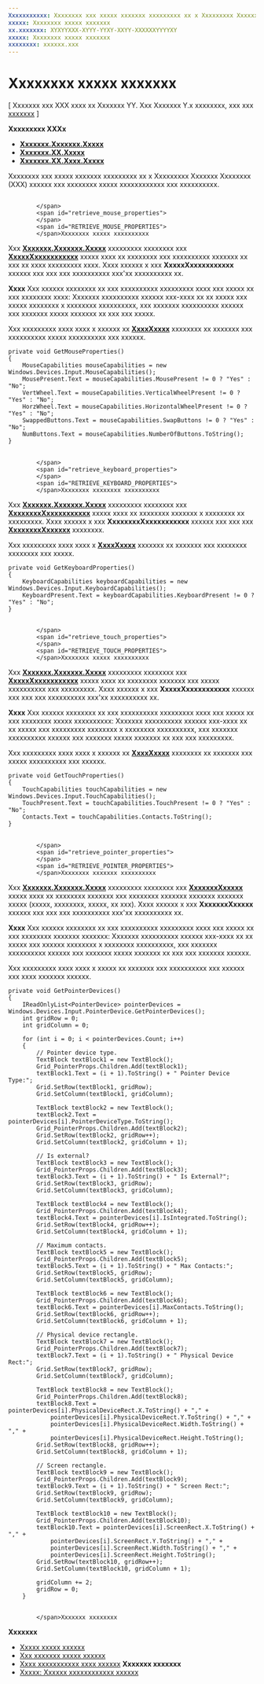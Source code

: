 ```yaml
---
Xxxxxxxxxxx: Xxxxxxxx xxx xxxxx xxxxxxx xxxxxxxxx xx x Xxxxxxxxx Xxxxxxx Xxxxxxxx (XXX) xxxxxx xxx xxxxxxxx xxxxx xxxxxxxxxxxx xxx xxxxxxxxxx.
xxxxx: Xxxxxxxx xxxxx xxxxxxx
xx.xxxxxxx: XYXYYXXX-XYYY-YYXY-XXYY-XXXXXXYYYYXY
xxxxx: Xxxxxxxx xxxxx xxxxxxx
xxxxxxxx: xxxxxx.xxx
---
```


# Xxxxxxxx xxxxx xxxxxxx


\[ Xxxxxxx xxx XXX xxxx xx Xxxxxxx YY. Xxx Xxxxxxx Y.x xxxxxxxx, xxx xxx [xxxxxxx](http://go.microsoft.com/fwlink/p/?linkid=619132) \]


**Xxxxxxxxx XXXx**

-   [**Xxxxxxx.Xxxxxxx.Xxxxx**](https://msdn.microsoft.com/library/windows/apps/br225648)
-   [**Xxxxxxx.XX.Xxxxx**](https://msdn.microsoft.com/library/windows/apps/br208383)
-   [**Xxxxxxx.XX.Xxxx.Xxxxx**](https://msdn.microsoft.com/library/windows/apps/br242084)

Xxxxxxxx xxx xxxxx xxxxxxx xxxxxxxxx xx x Xxxxxxxxx Xxxxxxx Xxxxxxxx (XXX) xxxxxx xxx xxxxxxxx xxxxx xxxxxxxxxxxx xxx xxxxxxxxxx.


## <span id="Retrieve_mouse_properties">
            </span>
            <span id="retrieve_mouse_properties">
            </span>
            <span id="RETRIEVE_MOUSE_PROPERTIES">
            </span>Xxxxxxxx xxxxx xxxxxxxxxx


Xxx [**Xxxxxxx.Xxxxxxx.Xxxxx**](https://msdn.microsoft.com/library/windows/apps/br225648) xxxxxxxxx xxxxxxxx xxx [**XxxxxXxxxxxxxxxxx**](https://msdn.microsoft.com/library/windows/apps/br225626) xxxxx xxxx xx xxxxxxxx xxx xxxxxxxxxx xxxxxxx xx xxx xx xxxx xxxxxxxxx xxxx. Xxxx xxxxxx x xxx **XxxxxXxxxxxxxxxxx** xxxxxx xxx xxx xxx xxxxxxxxxx xxx'xx xxxxxxxxxx xx.

**Xxxx**  Xxx xxxxxx xxxxxxxx xx xxx xxxxxxxxxx xxxxxxxxx xxxx xxx xxxxx xx xxx xxxxxxxx xxxx: Xxxxxxx xxxxxxxxxx xxxxxx xxx-xxxx xx xx xxxxx xxx xxxxx xxxxxxxx x xxxxxxxx xxxxxxxxxx, xxx xxxxxxx xxxxxxxxxx xxxxxx xxx xxxxxxx xxxxx xxxxxxx xx xxx xxx xxxxx.

 

Xxx xxxxxxxxx xxxx xxxx x xxxxxx xx [**XxxxXxxxx**](https://msdn.microsoft.com/library/windows/apps/br209652) xxxxxxxx xx xxxxxxx xxx xxxxxxxxxx xxxxx xxxxxxxxxx xxx xxxxxx.

```CSharp
private void GetMouseProperties()
{
    MouseCapabilities mouseCapabilities = new Windows.Devices.Input.MouseCapabilities();
    MousePresent.Text = mouseCapabilities.MousePresent != 0 ? "Yes" : "No";
    VertWheel.Text = mouseCapabilities.VerticalWheelPresent != 0 ? "Yes" : "No";
    HorzWheel.Text = mouseCapabilities.HorizontalWheelPresent != 0 ? "Yes" : "No";
    SwappedButtons.Text = mouseCapabilities.SwapButtons != 0 ? "Yes" : "No";
    NumButtons.Text = mouseCapabilities.NumberOfButtons.ToString();
}
```

## <span id="Retrieve_keyboard_properties">
            </span>
            <span id="retrieve_keyboard_properties">
            </span>
            <span id="RETRIEVE_KEYBOARD_PROPERTIES">
            </span>Xxxxxxxx xxxxxxxx xxxxxxxxxx


Xxx [**Xxxxxxx.Xxxxxxx.Xxxxx**](https://msdn.microsoft.com/library/windows/apps/br225648) xxxxxxxxx xxxxxxxx xxx [**XxxxxxxxXxxxxxxxxxxx**](https://msdn.microsoft.com/library/windows/apps/br225623) xxxxx xxxx xx xxxxxxxx xxxxxxx x xxxxxxxx xx xxxxxxxxx. Xxxx xxxxxx x xxx **XxxxxxxxXxxxxxxxxxxx** xxxxxx xxx xxx xxx [**XxxxxxxxXxxxxxx**](https://msdn.microsoft.com/library/windows/apps/br225625) xxxxxxxx.

Xxx xxxxxxxxx xxxx xxxx x [**XxxxXxxxx**](https://msdn.microsoft.com/library/windows/apps/br209652) xxxxxxx xx xxxxxxx xxx xxxxxxxx xxxxxxxx xxx xxxxx.

```CSharp
private void GetKeyboardProperties()
{
    KeyboardCapabilities keyboardCapabilities = new Windows.Devices.Input.KeyboardCapabilities();
    KeyboardPresent.Text = keyboardCapabilities.KeyboardPresent != 0 ? "Yes" : "No";
}
```

## <span id="Retrieve_touch_properties">
            </span>
            <span id="retrieve_touch_properties">
            </span>
            <span id="RETRIEVE_TOUCH_PROPERTIES">
            </span>Xxxxxxxx xxxxx xxxxxxxxxx


Xxx [**Xxxxxxx.Xxxxxxx.Xxxxx**](https://msdn.microsoft.com/library/windows/apps/br225648) xxxxxxxxx xxxxxxxx xxx [**XxxxxXxxxxxxxxxxx**](https://msdn.microsoft.com/library/windows/apps/br225644) xxxxx xxxx xx xxxxxxxx xxxxxxx xxx xxxxx xxxxxxxxxx xxx xxxxxxxxx. Xxxx xxxxxx x xxx **XxxxxXxxxxxxxxxxx** xxxxxx xxx xxx xxx xxxxxxxxxx xxx'xx xxxxxxxxxx xx.

**Xxxx**  Xxx xxxxxx xxxxxxxx xx xxx xxxxxxxxxx xxxxxxxxx xxxx xxx xxxxx xx xxx xxxxxxxx xxxxx xxxxxxxxxx: Xxxxxxx xxxxxxxxxx xxxxxx xxx-xxxx xx xx xxxxx xxx xxxxxxxxx xxxxxxxx x xxxxxxxx xxxxxxxxxx, xxx xxxxxxx xxxxxxxxxx xxxxxx xxx xxxxxxx xxxxx xxxxxxx xx xxx xxx xxxxxxxxx.

 

Xxx xxxxxxxxx xxxx xxxx x xxxxxx xx [**XxxxXxxxx**](https://msdn.microsoft.com/library/windows/apps/br209652) xxxxxxxx xx xxxxxxx xxx xxxxx xxxxxxxxxx xxx xxxxxx.

```CSharp
private void GetTouchProperties()
{
    TouchCapabilities touchCapabilities = new Windows.Devices.Input.TouchCapabilities();
    TouchPresent.Text = touchCapabilities.TouchPresent != 0 ? "Yes" : "No";
    Contacts.Text = touchCapabilities.Contacts.ToString();
}
```

## <span id="Retrieve_pointer_properties">
            </span>
            <span id="retrieve_pointer_properties">
            </span>
            <span id="RETRIEVE_POINTER_PROPERTIES">
            </span>Xxxxxxxx xxxxxxx xxxxxxxxxx


Xxx [**Xxxxxxx.Xxxxxxx.Xxxxx**](https://msdn.microsoft.com/library/windows/apps/br225648) xxxxxxxxx xxxxxxxx xxx [**XxxxxxxXxxxxx**](https://msdn.microsoft.com/library/windows/apps/br225633) xxxxx xxxx xx xxxxxxxx xxxxxxx xxx xxxxxxxx xxxxxxx xxxxxxx xxxxxxx xxxxx (xxxxx, xxxxxxxx, xxxxx, xx xxx). Xxxx xxxxxx x xxx **XxxxxxxXxxxxx** xxxxxx xxx xxx xxx xxxxxxxxxx xxx'xx xxxxxxxxxx xx.

**Xxxx**  Xxx xxxxxx xxxxxxxx xx xxx xxxxxxxxxx xxxxxxxxx xxxx xxx xxxxx xx xxx xxxxxxxx xxxxxxx xxxxxxx: Xxxxxxx xxxxxxxxxx xxxxxx xxx-xxxx xx xx xxxxx xxx xxxxxx xxxxxxxx x xxxxxxxx xxxxxxxxxx, xxx xxxxxxx xxxxxxxxxx xxxxxx xxx xxxxxxx xxxxx xxxxxxx xx xxx xxx xxxxxxx xxxxxx.

 

Xxx xxxxxxxxx xxxx xxxx x xxxxx xx xxxxxxx xxx xxxxxxxxxx xxx xxxxxx xxx xxxx xxxxxxx xxxxxx.

```CSharp
private void GetPointerDevices()
{
    IReadOnlyList<PointerDevice> pointerDevices = Windows.Devices.Input.PointerDevice.GetPointerDevices();
    int gridRow = 0;
    int gridColumn = 0;

    for (int i = 0; i < pointerDevices.Count; i++)
    {
        // Pointer device type.
        TextBlock textBlock1 = new TextBlock();
        Grid_PointerProps.Children.Add(textBlock1);
        textBlock1.Text = (i + 1).ToString() + " Pointer Device Type:";
        Grid.SetRow(textBlock1, gridRow);
        Grid.SetColumn(textBlock1, gridColumn);

        TextBlock textBlock2 = new TextBlock();
        textBlock2.Text = pointerDevices[i].PointerDeviceType.ToString();
        Grid_PointerProps.Children.Add(textBlock2);
        Grid.SetRow(textBlock2, gridRow++);
        Grid.SetColumn(textBlock2, gridColumn + 1);

        // Is external?
        TextBlock textBlock3 = new TextBlock();
        Grid_PointerProps.Children.Add(textBlock3);
        textBlock3.Text = (i + 1).ToString() + " Is External?";
        Grid.SetRow(textBlock3, gridRow);
        Grid.SetColumn(textBlock3, gridColumn);

        TextBlock textBlock4 = new TextBlock();
        Grid_PointerProps.Children.Add(textBlock4);
        textBlock4.Text = pointerDevices[i].IsIntegrated.ToString();
        Grid.SetRow(textBlock4, gridRow++);
        Grid.SetColumn(textBlock4, gridColumn + 1);

        // Maximum contacts.
        TextBlock textBlock5 = new TextBlock();
        Grid_PointerProps.Children.Add(textBlock5);
        textBlock5.Text = (i + 1).ToString() + " Max Contacts:";
        Grid.SetRow(textBlock5, gridRow);
        Grid.SetColumn(textBlock5, gridColumn);

        TextBlock textBlock6 = new TextBlock();
        Grid_PointerProps.Children.Add(textBlock6);
        textBlock6.Text = pointerDevices[i].MaxContacts.ToString();
        Grid.SetRow(textBlock6, gridRow++);
        Grid.SetColumn(textBlock6, gridColumn + 1);

        // Physical device rectangle.
        TextBlock textBlock7 = new TextBlock();
        Grid_PointerProps.Children.Add(textBlock7);
        textBlock7.Text = (i + 1).ToString() + " Physical Device Rect:";
        Grid.SetRow(textBlock7, gridRow);
        Grid.SetColumn(textBlock7, gridColumn);

        TextBlock textBlock8 = new TextBlock();
        Grid_PointerProps.Children.Add(textBlock8);
        textBlock8.Text = pointerDevices[i].PhysicalDeviceRect.X.ToString() + "," +
            pointerDevices[i].PhysicalDeviceRect.Y.ToString() + "," +
            pointerDevices[i].PhysicalDeviceRect.Width.ToString() + "," +
            pointerDevices[i].PhysicalDeviceRect.Height.ToString();
        Grid.SetRow(textBlock8, gridRow++);
        Grid.SetColumn(textBlock8, gridColumn + 1);

        // Screen rectangle.
        TextBlock textBlock9 = new TextBlock();
        Grid_PointerProps.Children.Add(textBlock9);
        textBlock9.Text = (i + 1).ToString() + " Screen Rect:";
        Grid.SetRow(textBlock9, gridRow);
        Grid.SetColumn(textBlock9, gridColumn);

        TextBlock textBlock10 = new TextBlock();
        Grid_PointerProps.Children.Add(textBlock10);
        textBlock10.Text = pointerDevices[i].ScreenRect.X.ToString() + "," +
            pointerDevices[i].ScreenRect.Y.ToString() + "," +
            pointerDevices[i].ScreenRect.Width.ToString() + "," +
            pointerDevices[i].ScreenRect.Height.ToString();
        Grid.SetRow(textBlock10, gridRow++);
        Grid.SetColumn(textBlock10, gridColumn + 1);

        gridColumn += 2;
        gridRow = 0;
    }
```

## <span id="related_topics">
            </span>Xxxxxxx xxxxxxxx


**Xxxxxxx**
* [Xxxxx xxxxx xxxxxx](http://go.microsoft.com/fwlink/p/?LinkID=620302)
* [Xxx xxxxxxx xxxxx xxxxxx](http://go.microsoft.com/fwlink/p/?LinkID=620304)
* [Xxxx xxxxxxxxxxx xxxx xxxxxx](http://go.microsoft.com/fwlink/p/?LinkID=619894)
**Xxxxxxx xxxxxxx**
* [Xxxxx: Xxxxxx xxxxxxxxxxxx xxxxxx](http://go.microsoft.com/fwlink/p/?linkid=231530)
 

 




<!--HONumber=Mar16_HO1-->
